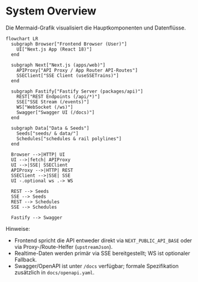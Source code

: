 # System Overview

Die Mermaid-Grafik visualisiert die Hauptkomponenten und Datenflüsse.

```mermaid
flowchart LR
  subgraph Browser["Frontend Browser (User)"]
    UI["Next.js App (React 18)"]
  end

  subgraph Next["Next.js (apps/web)"]
    APIProxy["API Proxy / App Router API-Routes"]
    SSEClient["SSE Client (useSSETrains)"]
  end

  subgraph Fastify["Fastify Server (packages/api)"]
    REST["REST Endpoints (/api/*)"]
    SSE["SSE Stream (/events)"]
    WS["WebSocket (/ws)"]
    Swagger["Swagger UI (/docs)"]
  end

  subgraph Data["Data & Seeds"]
    Seeds["seeds/ & data/"]
    Schedules["schedules & rail polylines"]
  end

  Browser -->|HTTP| UI
  UI -->|fetch| APIProxy
  UI -->|SSE| SSEClient
  APIProxy -->|HTTP| REST
  SSEClient -->|SSE| SSE
  UI -.optional ws .-> WS

  REST --> Seeds
  SSE --> Seeds
  REST --> Schedules
  SSE --> Schedules

  Fastify --> Swagger
```

Hinweise:

- Frontend spricht die API entweder direkt via `NEXT_PUBLIC_API_BASE` oder via Proxy-/Route-Helfer (`upstreamJson`).
- Realtime-Daten werden primär via SSE bereitgestellt; WS ist optionaler Fallback.
- Swagger/OpenAPI ist unter `/docs` verfügbar; formale Spezifikation zusätzlich in `docs/openapi.yaml`.
